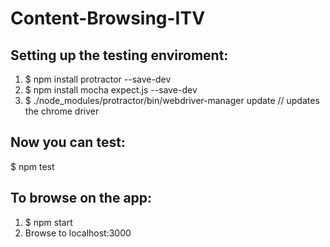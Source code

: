 # Content-Browsing-ITV
## Setting up the testing enviroment:
1. $ npm install protractor --save-dev
2. $ npm install mocha expect.js --save-dev
3. $ ./node_modules/protractor/bin/webdriver-manager update  // updates the chrome driver

## Now you can test:
$ npm test

## To browse on the app:
1. $ npm start
2. Browse to localhost:3000
